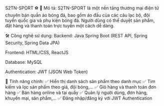 S2TN-SPORT ⚽
🚀 Mô tả:
S2TN-SPORT là một nền tảng thương mại điện tử chuyên bán quần áo bóng đá, bao gồm áo đấu của các câu lạc bộ, đội tuyển quốc gia và phụ kiện bóng đá. Người dùng có thể duyệt sản phẩm, đặt hàng và thanh toán trực tuyến một cách dễ dàng.

🛠 Công nghệ sử dụng:
Backend: Java Spring Boot (REST API, Spring Security, Spring Data JPA)

Frontend: HTML/CSS, ReactJS 

Database: MySQL

Authentication: JWT (JSON Web Token)

🎯 Tính năng chính:
✅ Hiển thị danh sách sản phẩm theo danh mục
✅ Tìm kiếm và lọc sản phẩm theo giá, đội bóng,...
✅ Giỏ hàng và thanh toán đơn hàng
✅ Bán hàng online và tại quầy
✅ Quản lý người dùng, đơn hàng, khuyến mại, sản phẩm,...
✅ Đăng nhập/đăng ký với JWT Authentication
